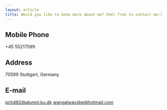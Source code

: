 ```yaml
---
layout: article
title: Would you like to know more about me? Feel free to contact me:)
---
```



## Mobile Phone
+45 55217599
## Address
70599 Stuttgart, Germany
## E-mail
pch482@alumni.ku.dk
wangalwaysbe@hotmail.com
